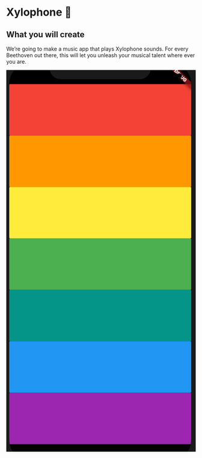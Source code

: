 # Xylophone 🎹


## What you will create

We’re going to make a music app that plays Xylophone sounds. For every Beethoven out there, this will let you unleash your musical talent where ever you are. 

![Finished App](https://github.com/vaibhavmittal2000/Xylophone-App/blob/main/xylophone-flutter.png)
